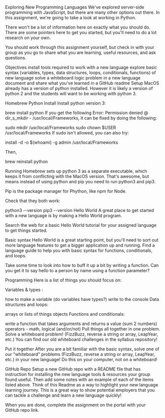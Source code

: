Exploring New Programming Languages
We've explored server-side programming with JavaScript, but there are many other options out there. In this assignment, we're going to take a look at working in Python.

There won't be a lot of information here on exactly what you should do. There are some pointers here to get you started, but you'll need to do a lot research on your own.

You should work through this assignment yourself, but check in with your group as you go to share what you are learning, useful resources, and ask questions.

Objectives
install tools required to work with a new language
explore basic syntax (variables, types, data structures, loops, conditionals, functions) of new language
solve a whiteboard logic problem in a new language
document and share what you've learned in a GitHub readme
Setup
MacOS already has a version of python installed. However it is likely a version of python 2 and the students will want to be working with python 3.

Homebrew Python Install
Install python version 3:

brew install python
If you get the following Error: Permission denied @ dir_s_mkdir - /usr/local/Frameworks, it can be fixed by doing the following:

sudo mkdir /usr/local/Frameworks
sudo chown $USER /usr/local/Frameworks
If sudo isn't allowed, you can also try:

install -d -o $(whoami) -g admin /usr/local/Frameworks

Then,

brew reinstall python

Running
Homebrew sets up python 3 as a separate executable, which keeps it from conflicting with the MacOS version. That's awesome, but means instead of using python and pip you need to run python3 and pip3.

Pip is the package manager for Phython, like npm for Node.

Check that they both work:

python3 --version
pip3 --version
Hello World
A great place to get started with a new language is by making a Hello World program.

Search the web for a basic Hello World tutorial for your assigned language to get things started.

Basic syntax
Hello World is a great starting point, but you'll need to sort out more language features to get a bigger application up and running. Find a language guide to help you with basic syntax for functions, conditionals, and loops.

Take some time to look into how to buff it up a bit by writing a function. Can you get it to say hello to a person by name using a function parameter?

Programming
Here is a list of things you should focus on:

Variables & types :

how to make a variable (do variables have types?)
write to the console
Data structures and loops:

arrays or lists of things
objects
Functions and conditionals:

write a function that takes arguments and returns a value (sum 2 numbers)
operators - math, logical (and/or/not)
Pull things all together in one problem. Solve a whiteboard problem! (FizzBuzz, reverse a string or array, LeapYear, etc.) You can find our old whiteboard challenges in the syllabus repository!

Put it together
After you are a bit familiar with the basic syntax, solve one of our "whiteboard" problems (FizzBuzz, reverse a string or array, LeapYear, etc.) in your new language! Do this on your computer, not on a whiteboard!

GitHub Repo
Setup a new GitHub repo with a README file that has instruction for installing the new language tools & resources your group found useful. Then add some notes with an example of each of the items listed above. Think of this Readme as a way to highlight your new language learning journey. This is a great way to show potential employers that you can tackle a challenge and learn a new language quickly!

When you are done, complete the assignment on the portal with your GitHub repo link.